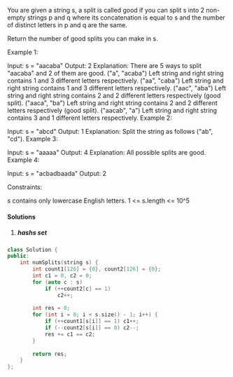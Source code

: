 You are given a string s, a split is called good if you can split s into 2 non-empty strings p and q where its concatenation is equal to s and the number of distinct letters in p and q are the same.

Return the number of good splits you can make in s.

 

Example 1:

Input: s = "aacaba"
Output: 2
Explanation: There are 5 ways to split "aacaba" and 2 of them are good. 
("a", "acaba") Left string and right string contains 1 and 3 different letters respectively.
("aa", "caba") Left string and right string contains 1 and 3 different letters respectively.
("aac", "aba") Left string and right string contains 2 and 2 different letters respectively (good split).
("aaca", "ba") Left string and right string contains 2 and 2 different letters respectively (good split).
("aacab", "a") Left string and right string contains 3 and 1 different letters respectively.
Example 2:

Input: s = "abcd"
Output: 1
Explanation: Split the string as follows ("ab", "cd").
Example 3:

Input: s = "aaaaa"
Output: 4
Explanation: All possible splits are good.
Example 4:

Input: s = "acbadbaada"
Output: 2
 

Constraints:

s contains only lowercase English letters.
1 <= s.length <= 10^5


#### Solutions

1. ##### hashs set

```c++
class Solution {
public:
    int numSplits(string s) {
        int count1[126] = {0}, count2[126] = {0};
        int c1 = 0, c2 = 0;
        for (auto c : s)
            if (++count2[c] == 1)
                c2++;
        
        int res = 0;
        for (int i = 0; i < s.size() - 1; i++) {
            if (++count1[s[i]] == 1) c1++;
            if (--count2[s[i]] == 0) c2--;
            res += c1 == c2;
        }
        
        return res;
    }
};
```